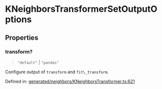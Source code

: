 # KNeighborsTransformerSetOutputOptions

## Properties

### transform?

> `"default"` \| `"pandas"`

Configure output of `transform` and `fit\_transform`.

Defined in:  [generated/neighbors/KNeighborsTransformer.ts:621](https://github.com/transitive-bullshit/scikit-learn-ts/blob/b59c1ff/packages/sklearn/src/generated/neighbors/KNeighborsTransformer.ts#L621)
